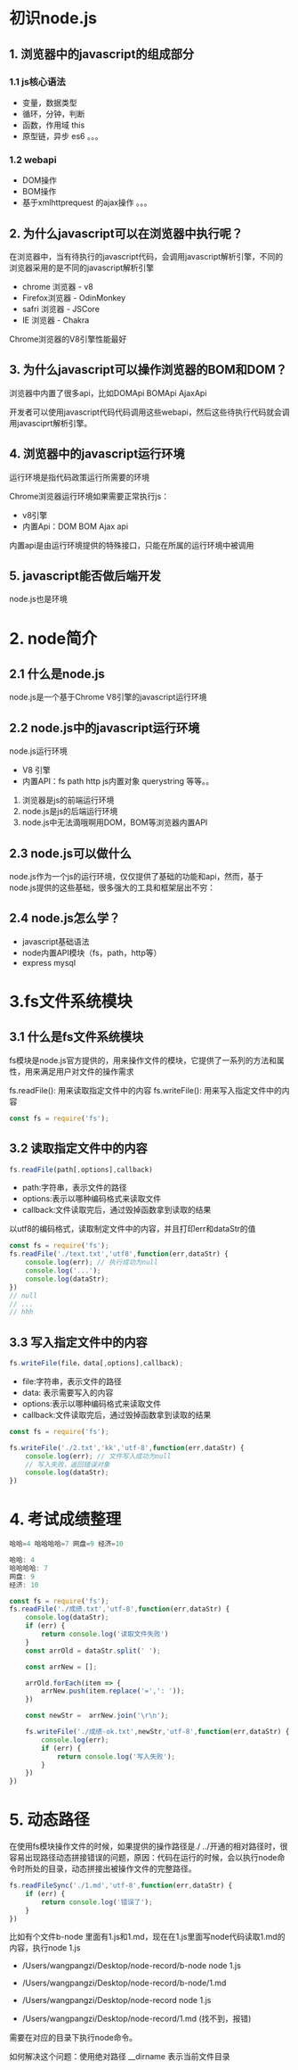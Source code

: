 # 初识node.js
## 1. 浏览器中的javascript的组成部分
### 1.1 js核心语法
- 变量，数据类型
- 循环，分钟，判断
- 函数，作用域 this
- 原型链，异步 es6
。。。

### 1.2 webapi
- DOM操作
- BOM操作
- 基于xmlhttprequest 的ajax操作
。。。

## 2. 为什么javascript可以在浏览器中执行呢？

在浏览器中，当有待执行的javascript代码，会调用javascript解析引擎，不同的浏览器采用的是不同的javascript解析引擎

- chrome 浏览器 - v8
- Firefox浏览器 - OdinMonkey
- safri 浏览器 - JSCore
- IE 浏览器 - Chakra

Chrome浏览器的V8引擎性能最好

## 3. 为什么javascript可以操作浏览器的BOM和DOM？

浏览器中内置了很多api，比如DOMApi  BOMApi AjaxApi

开发者可以使用javascript代码代码调用这些webapi，然后这些待执行代码就会调用javasciprt解析引擎。

## 4. 浏览器中的javascript运行环境

运行环境是指代码政策运行所需要的环境

Chrome浏览器运行环境如果需要正常执行js：
- v8引擎
- 内置Api：DOM BOM Ajax api

内置api是由运行环境提供的特殊接口，只能在所属的运行环境中被调用

## 5. javascript能否做后端开发

node.js也是环境

# 2. node简介

## 2.1 什么是node.js

node.js是一个基于Chrome V8引擎的javascript运行环境

## 2.2 node.js中的javascript运行环境

node.js运行环境
- V8 引擎
- 内置API：fs  path http  js内置对象 querystring 等等。。

1. 浏览器是js的前端运行环境
2. node.js是js的后端运行环境
3. node.js中无法滴哦啊用DOM，BOM等浏览器内置API

## 2.3 node.js可以做什么

node.js作为一个js的运行环境，仅仅提供了基础的功能和api，然而，基于node.js提供的这些基础，很多强大的工具和框架层出不穷：

## 2.4 node.js怎么学？

- javascript基础语法
- node内置API模块（fs，path，http等）
- express mysql

# 3.fs文件系统模块

## 3.1 什么是fs文件系统模块

fs模块是node.js官方提供的，用来操作文件的模块，它提供了一系列的方法和属性，用来满足用户对文件的操作需求

fs.readFile(): 用来读取指定文件中的内容
fs.writeFile(): 用来写入指定文件中的内容

```js
const fs = require('fs');
```
## 3.2 读取指定文件中的内容
```js
fs.readFile(path[,options],callback)
```
- path:字符串，表示文件的路径
- options:表示以哪种编码格式来读取文件
- callback:文件读取完后，通过毁掉函数拿到读取的结果

以utf8的编码格式，读取制定文件中的内容，并且打印err和dataStr的值

```js
const fs = require('fs');
fs.readFile('./text.txt','utf8',function(err,dataStr) {
    console.log(err); // 执行成功为null
    console.log('...');
    console.log(dataStr);
})
// null
// ...
// hhh
```

## 3.3 写入指定文件中的内容
```js
fs.writeFile(file，data[,options],callback);
```
- file:字符串，表示文件的路径
- data: 表示需要写入的内容
- options:表示以哪种编码格式来读取文件
- callback:文件读取完后，通过毁掉函数拿到读取的结果

```js
const fs = require('fs');

fs.writeFile('./2.txt','kk','utf-8',function(err,dataStr) {
    console.log(err); // 文件写入成功为null
    // 写入失败，返回错误对象
    console.log(dataStr);
})
```


# 4. 考试成绩整理
```js
哈哈=4 哈哈哈哈=7 网盘=9 经济=10
```

```js
哈哈: 4
哈哈哈哈: 7
网盘: 9
经济: 10
```

```js
const fs = require('fs');
fs.readFile('./成绩.txt','utf-8',function(err,dataStr) {
    console.log(dataStr);
    if (err) {
        return console.log('读取文件失败')
    }
    const arrOld = dataStr.split(' ');

    const arrNew = [];

    arrOld.forEach(item => {
        arrNew.push(item.replace('=',': '));
    })

    const newStr =  arrNew.join('\r\n');

    fs.writeFile('./成绩-ok.txt',newStr,'utf-8',function(err,dataStr) {
        console.log(err);
        if (err) {
            return console.log('写入失败');
        }
    })
})


```

# 5. 动态路径

在使用fs模块操作文件的时候，如果提供的操作路径是./  ../开通的相对路径时，很容易出现路径动态拼接错误的问题，原因：代码在运行的时候，会以执行node命令时所处的目录，动态拼接出被操作文件的完整路径。

```js
fs.readFileSync('./1.md','utf-8',function(err,dataStr) {
    if (err) {
        return console.log('错误了');
    }
})
```

比如有个文件b-node  里面有1.js和1.md，现在在1.js里面写node代码读取1.md的内容，执行node 1.js

 - /Users/wangpangzi/Desktop/node-record/b-node   node  1.js
 - /Users/wangpangzi/Desktop/node-record/b-node/1.md

 - /Users/wangpangzi/Desktop/node-record   node 1.js
 - /Users/wangpangzi/Desktop/node-record/1.md  (找不到，报错)

需要在对应的目录下执行node命令。

如何解决这个问题：使用绝对路径 __dirname 表示当前文件目录

